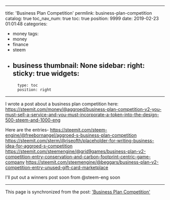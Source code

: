 
---
title: 'Business Plan Competition'
permlink: business-plan-competition
catalog: true
toc_nav_num: true
toc: true
position: 9999
date: 2019-02-23 01:01:48
categories:
- money
tags:
- money
- finance
- steem
- business
thumbnail: None
sidebar:
    right:
        sticky: true
widgets:
    -
        type: toc
        position: right
---


I wrote a post about a business plan competition here: https://steemit.com/money/@aggroed/business-plan-competition-v2-you-must-sell-a-service-and-you-must-incorporate-a-token-into-the-design-500-steem-and-1000-eng


Here are the entries-
https://steemit.com/steem-engine/@freebornangel/aggroed-s-business-plan-competition
https://steemit.com/sterm/@riseofth/placeholder-for-writing-business-idea-for-aggroed-s-competition
https://steemit.com/steemengine/@grid9games/business-plan-v2-competition-entry-conservation-and-carbon-footprint-centric-game-company
https://steemit.com/steemengine/@beggars/business-plan-v2-competition-entry-unused-gift-card-marketplace

I'll put out a winners post soon from @steem-eng soon

- - -

This page is synchronized from the post: ['Business Plan Competition'](https://steemit.com/@aggroed/business-plan-competition)
